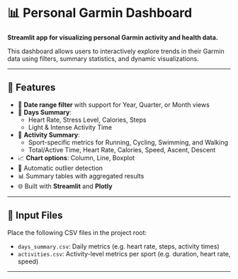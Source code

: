 # 📊 Personal Garmin Dashboard

**Streamlit app for visualizing personal Garmin activity and health data.**

This dashboard allows users to interactively explore trends in their Garmin data using filters, summary statistics, and dynamic visualizations.

---

## 🚀 Features

- 📅 **Date range filter** with support for Year, Quarter, or Month views
- 🧠 **Days Summary**:
  - Heart Rate, Stress Level, Calories, Steps
  - Light & Intense Activity Time
- 🏃 **Activity Summary**:
  - Sport-specific metrics for Running, Cycling, Swimming, and Walking
  - Total/Active Time, Heart Rate, Calories, Speed, Ascent, Descent
- 📈 **Chart options**: Column, Line, Boxplot
- 🧮 Automatic outlier detection
- 📊 Summary tables with aggregated results
- 🌐 Built with **Streamlit** and **Plotly**

---

## 📁 Input Files

Place the following CSV files in the project root:

- `days_summary.csv`: Daily metrics (e.g. heart rate, steps, activity times)
- `activities.csv`: Activity-level metrics per sport (e.g. duration, heart rate, speed)

---
